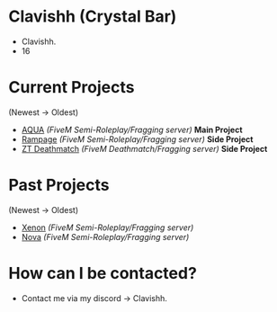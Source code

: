 # Clavishh (Crystal Bar)

- Clavishh.
- 16

# Current Projects

(Newest -> Oldest)

- [AQUA](https://discord.gg/aqua5m) *(FiveM Semi-Roleplay/Fragging server)* **Main Project**
- [Rampage](https://discord.gg/rampage) *(FiveM Semi-Roleplay/Fragging server)* **Side Project**
- [ZT Deathmatch]([https://discord.gg/aciddmmm](https://discord.gg/8FRtaAwQ9D)) *(FiveM Deathmatch/Fragging server)* **Side Project**

# Past Projects

(Newest -> Oldest)

- [Xenon](https://discord.gg/xenon5m) *(FiveM Semi-Roleplay/Fragging server)*
- [Nova](https://discord.gg/nova5m) *(FiveM Semi-Roleplay/Fragging server)*

# How can I be contacted?

- Contact me via my discord -> Clavishh.


